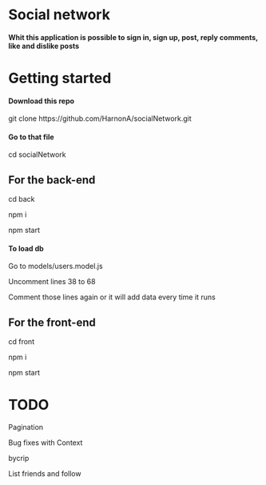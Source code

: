 # Social network
<h4>Whit this application is possible to sign in, sign up, post, reply comments, like and dislike posts</h4>

<h1>Getting started</h1>

<h4>Download this repo</h4>
<p>git clone https://github.com/HarnonA/socialNetwork.git</p>

<h4>Go to that file</h4>
<p>cd socialNetwork</p>

<h2>For the back-end</h2>
<p>cd back</p>
<p>npm i</p>
<p>npm start</>
  
<h4>To load db</h4>
<p>Go to models/users.model.js<p>
<p>Uncomment lines 38 to 68<p>
<p>Comment those lines again or it will add data every time it runs<p>
  

<h2>For the front-end</h2>
<p>cd front</p>
<p>npm i</p>
<p>npm start</>

<h1>TODO</h1>
<p>Pagination<p>
<p>Bug fixes with Context<p>
<p>bycrip<p>
<p>List friends and follow<p>



